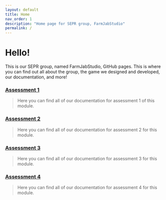 ```yaml
---
layout: default
title: Home
nav_order: 1
description: "Home page for SEPR group, FarmJabStudio"
permalink: /
---
```

# Hello! 
This is our SEPR group, named FarmJabStudio, GitHub pages. This is where you can find out all about the group, the game we designed and developed, our documentation, and more!

### [Assessment 1](https://npstudios.github.io/assessments/#assessment-1)
> Here you can find all of our documentation for assessment 1 of this module. 


### [Assessment 2](https://npstudios.github.io/assessments/#assessment-2)
> Here you can find all of our documentation for assessment 2 for this module. 

### [Assessment 3](https://npstudios.github.io/assessments/#assessment-3)
> Here you can find all of our documentation for assessment 3 for this module. 

### [Assessment 4](https://marcelmiro.github.io/SEPR-Assessment-4/assessments/#assessment-4)
> Here you can find all of our documentation for assessment 4 for this module. 
